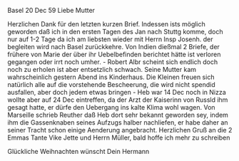  Basel 20 Dec 59
Liebe Mutter

Herzlichen Dank für den letzten kurzen Brief. Indessen ists möglich geworden daß ich in den ersten Tagen des Jan nach Stuttg komme, doch nur auf 1-2 Tage da ich am liebsten wieder mit Herrn Insp Josenh. der begleiten wird nach Basel zurückkehre. Von Indien dießmal 2 Briefe, der frühere von Marie der über ihr Uebelbefinden berichtet hätte ist verloren gegangen oder irrt noch umher. - Robert Albr scheint sich endlich doch noch zu erholen ist aber entsetzlich schwach. Seine Mutter kam wahrscheinlich gestern Abend ins Kinderhaus. Die Kleinen freuen sich natürlich alle auf die vorstehende Bescheerung, die wird nicht spendid ausfallen, aber doch jedem etwas bringen - Heb war 14 Dec noch in Nizza wollte aber auf 24 Dec eintreffen, da der Arzt der Kaiserinn von Russld ihm gesagt hatte, er dürfe den Uebergang ins kalte Klima wohl wagen. Von Marseille schrieb Reuther daß Heb dort sehr bekannt geworden sey, indem ihm die Gassenknaben seines Aufzugs halber nachliefen, er habe daher an seiner Tracht schon einige Aenderung angebracht. Herzlichen Gruß an die 2 Emmas Tante Vike Jette und Herrn Müller, bald hoffe ich mehr zu schreiben

Glückliche Weihnachten wünscht
 Dein Hermann

